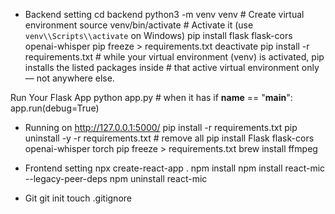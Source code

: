 - Backend setting
cd backend
python3 -m venv venv         # Create virtual environment
source venv/bin/activate     # Activate it (use `venv\\Scripts\\activate` on Windows)
pip install flask flask-cors openai-whisper
pip freeze > requirements.txt
deactivate
pip install -r requirements.txt # while your virtual environment (venv) is activated, pip installs the listed packages inside # that active virtual environment only — not anywhere else.

Run Your Flask App
python app.py  # when it has if __name__ == "__main__": app.run(debug=True)
 * Running on http://127.0.0.1:5000/
pip install -r requirements.txt
pip uninstall -y -r requirements.txt  # remove all
pip install Flask flask-cors openai-whisper torch
pip freeze > requirements.txt
brew install ffmpeg


- Frontend setting
npx create-react-app .
npm install
npm install react-mic --legacy-peer-deps
npm uninstall react-mic

- Git
git init
touch .gitignore